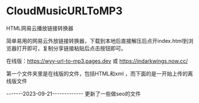 # CloudMusicURLToMP3
HTML网易云播放链接转换器

简单易用的网易云外放链接转换器，下载到本地后直接解压后点开index.html到浏览器打开即可，复制分享链接粘贴后点击按钮即可。

在线版：https://wyy-url-to-mp3.pages.dev 或 https://indarkwings.now.cc/

第一个文件夹里是在线版的文件，包括HTML和xml ，而下面的是一开始上传的离线版文件

-------2023-09-21-------------
更新了一些做seo的文件
